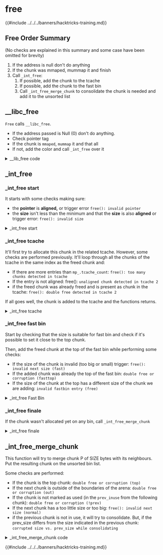 # free

{{#include ../../../banners/hacktricks-training.md}}

## Free Order Summary <a href="#libc_free" id="libc_free"></a>

(No checks are explained in this summary and some case have been omitted for brevity)

1. If the address is null don't do anything
2. If the chunk was mmaped, mummap it and finish
3. Call `_int_free`:
   1. If possible, add the chunk to the tcache
   2. If possible, add the chunk to the fast bin
   3. Call `_int_free_merge_chunk` to consolidate the chunk is needed and add it to the unsorted list

## \_\_libc_free <a href="#libc_free" id="libc_free"></a>

`Free` calls `__libc_free`.

- If the address passed is Null (0) don't do anything.
- Check pointer tag
- If the chunk is `mmaped`, `mummap` it and that all
- If not, add the color and call `_int_free` over it

<details>

<summary>__lib_free code</summary>

```c
void
__libc_free (void *mem)
{
  mstate ar_ptr;
  mchunkptr p;                          /* chunk corresponding to mem */

  if (mem == 0)                              /* free(0) has no effect */
    return;

  /* Quickly check that the freed pointer matches the tag for the memory.
     This gives a useful double-free detection.  */
  if (__glibc_unlikely (mtag_enabled))
    *(volatile char *)mem;

  int err = errno;

  p = mem2chunk (mem);

  if (chunk_is_mmapped (p))                       /* release mmapped memory. */
    {
      /* See if the dynamic brk/mmap threshold needs adjusting.
	 Dumped fake mmapped chunks do not affect the threshold.  */
      if (!mp_.no_dyn_threshold
          && chunksize_nomask (p) > mp_.mmap_threshold
          && chunksize_nomask (p) <= DEFAULT_MMAP_THRESHOLD_MAX)
        {
          mp_.mmap_threshold = chunksize (p);
          mp_.trim_threshold = 2 * mp_.mmap_threshold;
          LIBC_PROBE (memory_mallopt_free_dyn_thresholds, 2,
                      mp_.mmap_threshold, mp_.trim_threshold);
        }
      munmap_chunk (p);
    }
  else
    {
      MAYBE_INIT_TCACHE ();

      /* Mark the chunk as belonging to the library again.  */
      (void)tag_region (chunk2mem (p), memsize (p));

      ar_ptr = arena_for_chunk (p);
      _int_free (ar_ptr, p, 0);
    }

  __set_errno (err);
}
libc_hidden_def (__libc_free)
```

</details>

## \_int_free <a href="#int_free" id="int_free"></a>

### \_int_free start <a href="#int_free" id="int_free"></a>

It starts with some checks making sure:

- the **pointer** is **aligned,** or trigger error `free(): invalid pointer`
- the **size** isn't less than the minimum and that the **size** is also **aligned** or trigger error: `free(): invalid size`

<details>

<summary>_int_free start</summary>

```c
// From https://github.com/bminor/glibc/blob/f942a732d37a96217ef828116ebe64a644db18d7/malloc/malloc.c#L4493C1-L4513C28

#define aligned_OK(m) (((unsigned long) (m) &MALLOC_ALIGN_MASK) == 0)

static void
_int_free (mstate av, mchunkptr p, int have_lock)
{
  INTERNAL_SIZE_T size;        /* its size */
  mfastbinptr *fb;             /* associated fastbin */

  size = chunksize (p);

  /* Little security check which won't hurt performance: the
     allocator never wraps around at the end of the address space.
     Therefore we can exclude some size values which might appear
     here by accident or by "design" from some intruder.  */
  if (__builtin_expect ((uintptr_t) p > (uintptr_t) -size, 0)
      || __builtin_expect (misaligned_chunk (p), 0))
    malloc_printerr ("free(): invalid pointer");
  /* We know that each chunk is at least MINSIZE bytes in size or a
     multiple of MALLOC_ALIGNMENT.  */
  if (__glibc_unlikely (size < MINSIZE || !aligned_OK (size)))
    malloc_printerr ("free(): invalid size");

  check_inuse_chunk(av, p);
```

</details>

### \_int_free tcache <a href="#int_free" id="int_free"></a>

It'll first try to allocate this chunk in the related tcache. However, some checks are performed previously. It'll loop through all the chunks of the tcache in the same index as the freed chunk and:

- If there are more entries than `mp_.tcache_count`: `free(): too many chunks detected in tcache`
- If the entry is not aligned: free(): `unaligned chunk detected in tcache 2`
- if the freed chunk was already freed and is present as chunk in the tcache: `free(): double free detected in tcache 2`

If all goes well, the chunk is added to the tcache and the functions returns.

<details>

<summary>_int_free tcache</summary>

```c
// From https://github.com/bminor/glibc/blob/f942a732d37a96217ef828116ebe64a644db18d7/malloc/malloc.c#L4515C1-L4554C7
#if USE_TCACHE
  {
    size_t tc_idx = csize2tidx (size);
    if (tcache != NULL && tc_idx < mp_.tcache_bins)
      {
	/* Check to see if it's already in the tcache.  */
	tcache_entry *e = (tcache_entry *) chunk2mem (p);

	/* This test succeeds on double free.  However, we don't 100%
	   trust it (it also matches random payload data at a 1 in
	   2^<size_t> chance), so verify it's not an unlikely
	   coincidence before aborting.  */
	if (__glibc_unlikely (e->key == tcache_key))
	  {
	    tcache_entry *tmp;
	    size_t cnt = 0;
	    LIBC_PROBE (memory_tcache_double_free, 2, e, tc_idx);
	    for (tmp = tcache->entries[tc_idx];
		 tmp;
		 tmp = REVEAL_PTR (tmp->next), ++cnt)
	      {
		if (cnt >= mp_.tcache_count)
		  malloc_printerr ("free(): too many chunks detected in tcache");
		if (__glibc_unlikely (!aligned_OK (tmp)))
		  malloc_printerr ("free(): unaligned chunk detected in tcache 2");
		if (tmp == e)
		  malloc_printerr ("free(): double free detected in tcache 2");
		/* If we get here, it was a coincidence.  We've wasted a
		   few cycles, but don't abort.  */
	      }
	  }

	if (tcache->counts[tc_idx] < mp_.tcache_count)
	  {
	    tcache_put (p, tc_idx);
	    return;
	  }
      }
  }
#endif
```

</details>

### \_int_free fast bin <a href="#int_free" id="int_free"></a>

Start by checking that the size is suitable for fast bin and check if it's possible to set it close to the top chunk.

Then, add the freed chunk at the top of the fast bin while performing some checks:

- If the size of the chunk is invalid (too big or small) trigger: `free(): invalid next size (fast)`
- If the added chunk was already the top of the fast bin: `double free or corruption (fasttop)`
- If the size of the chunk at the top has a different size of the chunk we are adding: `invalid fastbin entry (free)`

<details>

<summary>_int_free Fast Bin</summary>

```c
 // From https://github.com/bminor/glibc/blob/f942a732d37a96217ef828116ebe64a644db18d7/malloc/malloc.c#L4556C2-L4631C4

 /*
    If eligible, place chunk on a fastbin so it can be found
    and used quickly in malloc.
  */

  if ((unsigned long)(size) <= (unsigned long)(get_max_fast ())

#if TRIM_FASTBINS
      /*
	If TRIM_FASTBINS set, don't place chunks
	bordering top into fastbins
      */
      && (chunk_at_offset(p, size) != av->top)
#endif
      ) {

    if (__builtin_expect (chunksize_nomask (chunk_at_offset (p, size))
			  <= CHUNK_HDR_SZ, 0)
	|| __builtin_expect (chunksize (chunk_at_offset (p, size))
			     >= av->system_mem, 0))
      {
	bool fail = true;
	/* We might not have a lock at this point and concurrent modifications
	   of system_mem might result in a false positive.  Redo the test after
	   getting the lock.  */
	if (!have_lock)
	  {
	    __libc_lock_lock (av->mutex);
	    fail = (chunksize_nomask (chunk_at_offset (p, size)) <= CHUNK_HDR_SZ
		    || chunksize (chunk_at_offset (p, size)) >= av->system_mem);
	    __libc_lock_unlock (av->mutex);
	  }

	if (fail)
	  malloc_printerr ("free(): invalid next size (fast)");
      }

    free_perturb (chunk2mem(p), size - CHUNK_HDR_SZ);

    atomic_store_relaxed (&av->have_fastchunks, true);
    unsigned int idx = fastbin_index(size);
    fb = &fastbin (av, idx);

    /* Atomically link P to its fastbin: P->FD = *FB; *FB = P;  */
    mchunkptr old = *fb, old2;

    if (SINGLE_THREAD_P)
      {
	/* Check that the top of the bin is not the record we are going to
	   add (i.e., double free).  */
	if (__builtin_expect (old == p, 0))
	  malloc_printerr ("double free or corruption (fasttop)");
	p->fd = PROTECT_PTR (&p->fd, old);
	*fb = p;
      }
    else
      do
	{
	  /* Check that the top of the bin is not the record we are going to
	     add (i.e., double free).  */
	  if (__builtin_expect (old == p, 0))
	    malloc_printerr ("double free or corruption (fasttop)");
	  old2 = old;
	  p->fd = PROTECT_PTR (&p->fd, old);
	}
      while ((old = catomic_compare_and_exchange_val_rel (fb, p, old2))
	     != old2);

    /* Check that size of fastbin chunk at the top is the same as
       size of the chunk that we are adding.  We can dereference OLD
       only if we have the lock, otherwise it might have already been
       allocated again.  */
    if (have_lock && old != NULL
	&& __builtin_expect (fastbin_index (chunksize (old)) != idx, 0))
      malloc_printerr ("invalid fastbin entry (free)");
  }
```

</details>

### \_int_free finale <a href="#int_free" id="int_free"></a>

If the chunk wasn't allocated yet on any bin, call `_int_free_merge_chunk`

<details>

<summary>_int_free finale</summary>

```c
/*
    Consolidate other non-mmapped chunks as they arrive.
  */

  else if (!chunk_is_mmapped(p)) {

    /* If we're single-threaded, don't lock the arena.  */
    if (SINGLE_THREAD_P)
      have_lock = true;

    if (!have_lock)
      __libc_lock_lock (av->mutex);

    _int_free_merge_chunk (av, p, size);

    if (!have_lock)
      __libc_lock_unlock (av->mutex);
  }
  /*
    If the chunk was allocated via mmap, release via munmap().
  */

  else {
    munmap_chunk (p);
  }
}
```

</details>

## \_int_free_merge_chunk

This function will try to merge chunk P of SIZE bytes with its neighbours. Put the resulting chunk on the unsorted bin list.

Some checks are performed:

- If the chunk is the top chunk: `double free or corruption (top)`
- If the next chunk is outside of the boundaries of the arena: `double free or corruption (out)`
- If the chunk is not marked as used (in the `prev_inuse` from the following chunk): `double free or corruption (!prev)`
- If the next chunk has a too little size or too big: `free(): invalid next size (normal)`
- if the previous chunk is not in use, it will try to consolidate. But, if the prev_size differs from the size indicated in the previous chunk: `corrupted size vs. prev_size while consolidating`

<details>

<summary>_int_free_merge_chunk code</summary>

```c
// From https://github.com/bminor/glibc/blob/f942a732d37a96217ef828116ebe64a644db18d7/malloc/malloc.c#L4660C1-L4702C2

/* Try to merge chunk P of SIZE bytes with its neighbors.  Put the
   resulting chunk on the appropriate bin list.  P must not be on a
   bin list yet, and it can be in use.  */
static void
_int_free_merge_chunk (mstate av, mchunkptr p, INTERNAL_SIZE_T size)
{
  mchunkptr nextchunk = chunk_at_offset(p, size);

  /* Lightweight tests: check whether the block is already the
     top block.  */
  if (__glibc_unlikely (p == av->top))
    malloc_printerr ("double free or corruption (top)");
  /* Or whether the next chunk is beyond the boundaries of the arena.  */
  if (__builtin_expect (contiguous (av)
			&& (char *) nextchunk
			>= ((char *) av->top + chunksize(av->top)), 0))
    malloc_printerr ("double free or corruption (out)");
  /* Or whether the block is actually not marked used.  */
  if (__glibc_unlikely (!prev_inuse(nextchunk)))
    malloc_printerr ("double free or corruption (!prev)");

  INTERNAL_SIZE_T nextsize = chunksize(nextchunk);
  if (__builtin_expect (chunksize_nomask (nextchunk) <= CHUNK_HDR_SZ, 0)
      || __builtin_expect (nextsize >= av->system_mem, 0))
    malloc_printerr ("free(): invalid next size (normal)");

  free_perturb (chunk2mem(p), size - CHUNK_HDR_SZ);

  /* Consolidate backward.  */
  if (!prev_inuse(p))
    {
      INTERNAL_SIZE_T prevsize = prev_size (p);
      size += prevsize;
      p = chunk_at_offset(p, -((long) prevsize));
      if (__glibc_unlikely (chunksize(p) != prevsize))
        malloc_printerr ("corrupted size vs. prev_size while consolidating");
      unlink_chunk (av, p);
    }

  /* Write the chunk header, maybe after merging with the following chunk.  */
  size = _int_free_create_chunk (av, p, size, nextchunk, nextsize);
  _int_free_maybe_consolidate (av, size);
}
```

</details>

{{#include ../../../banners/hacktricks-training.md}}
